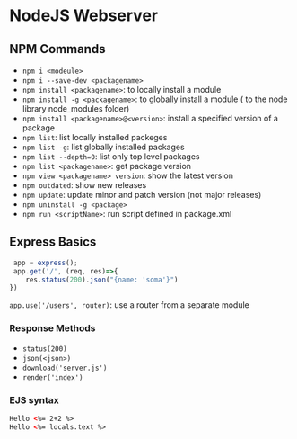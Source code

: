 # NodeJS Webserver

## NPM Commands
- `npm i <modeule>`
- `npm i --save-dev <packagename>`
- `npm install <packagename>`: to locally install a module
- `npm install -g <packagename>`: to globally install a module  ( to the node library node_modules folder)
- `npm install <packagename>@<version>`: install a specified version of a package
- `npm list`: list locally installed packeges
- `npm list -g`: list globally installed packages
- `npm list --depth=0`: list only top level packages
- `npm list <packagename>`: get package version
- `npm view <packagename> version`: show the latest version
- `npm outdated`: show new releases
- `npm update`: update minor and patch version (not major releases)
- `npm uninstall -g <package>`
- `npm run <scriptName>`: run script defined in package.xml


## Express Basics
```js
 app = express();
 app.get('/', (req, res)=>{
    res.status(200).json("{name: 'soma'}")
})
```

`app.use('/users', router)`: use a router from a separate module 
### Response Methods
- `status(200)`
- `json(<json>)`
- `download('server.js')`
- `render('index')`

### EJS syntax
```html
Hello <%= 2+2 %>
Hello <%= locals.text %>
```